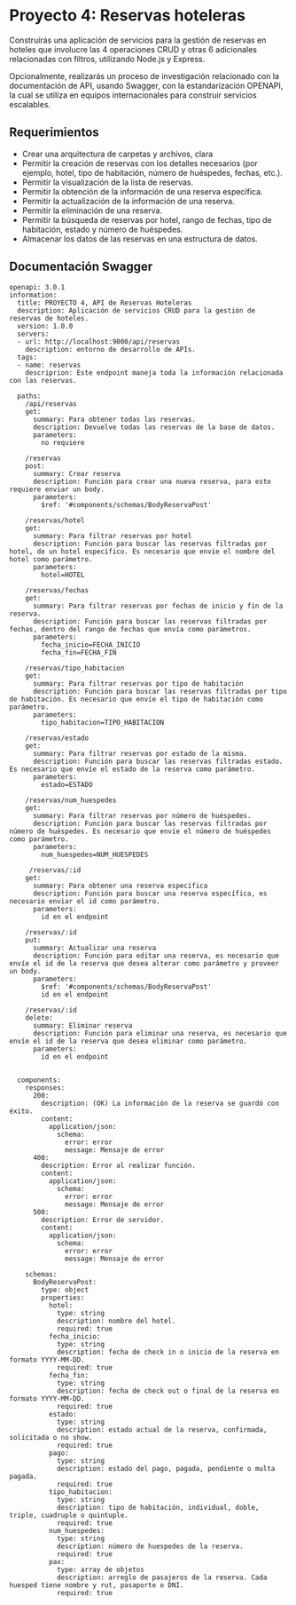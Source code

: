 # Proyecto 4: Reservas hoteleras

Construirás una aplicación de servicios para la gestión de reservas en hoteles que involucre las 4 operaciones CRUD y otras 6 adicionales relacionadas con filtros, utilizando Node.js y Express.

Opcionalmente, realizarás un proceso de investigación relacionado con la documentación de API, usando Swagger, con la estandarización OPENAPI, la cual se utiliza en equipos internacionales para construir servicios escalables.


## Requerimientos
-  Crear una arquitectura de carpetas y archivos, clara
- Permitir la creación de reservas con los detalles necesarios (por ejemplo, hotel, tipo de habitación, número de huéspedes, fechas, etc.).
- Permitir la visualización de la lista de reservas.
- Permitir la obtención de la información de una reserva específica.
- Permitir la actualización de la información de una reserva.
- Permitir la eliminación de una reserva.
- Permitir la búsqueda de reservas por hotel, rango de fechas, tipo de habitación, estado y número de huéspedes.
- Almacenar los datos de las reservas en una estructura de datos.




## Documentación Swagger

```
openapi: 3.0.1
information:
  title: PROYECTO 4, API de Reservas Hoteleras
  description: Aplicación de servicios CRUD para la gestión de reservas de hoteles.
  version: 1.0.0
  servers: 
  - url: http://localhost:9000/api/reservas
    description: entorno de desarrollo de APIs.
  tags: 
  - name: reservas
    descriprion: Este endpoint maneja toda la información relacionada con las reservas.
  
  paths:
    /api/reservas
    get:
      summary: Para obtener todas las reservas.
      description: Devuelve todas las reservas de la base de datos.
      parameters:
        no requiere
        
    /reservas
    post:
      summary: Crear reserva
      description: Función para crear una nueva reserva, para esto requiere enviar un body.
      parameters:
        $ref: '#components/schemas/BodyReservaPost'
        
    /reservas/hotel
    get:
      summary: Para filtrar reservas por hotel
      description: Función para buscar las reservas filtradas por hotel, de un hotel específico. Es necesario que envíe el nombre del hotel como parámetro.
      parameters:
        hotel=HOTEL
        
    /reservas/fechas
    get:
      summary: Para filtrar reservas por fechas de inicio y fin de la reserva.
      description: Función para buscar las reservas filtradas por fechas, dentro del rango de fechas que envía como parámetros.
      parameters:
        fecha_inicio=FECHA_INICIO
        fecha_fin=FECHA_FIN
        
    /reservas/tipo_habitacion
    get:
      summary: Para filtrar reservas por tipo de habitación
      description: Función para buscar las reservas filtradas por tipo de habitación. Es necesario que envíe el tipo de habitación como parámetro.
      parameters:
        tipo_habitacion=TIPO_HABITACION
        
    /reservas/estado
    get:
      summary: Para filtrar reservas por estado de la misma.
      description: Función para buscar las reservas filtradas estado. Es necesario que envíe el estado de la reserva como parámetro.
      parameters:
        estado=ESTADO
        
    /reservas/num_huespedes
    get:
      summary: Para filtrar reservas por número de huéspedes.
      description: Función para buscar las reservas filtradas por número de huéspedes. Es necesario que envíe el número de huéspedes como parámetro.
      parameters:
        num_huespedes=NUM_HUESPEDES
        
     /reservas/:id
    get:
      summary: Para obtener una reserva específica
      description: Función para buscar una reserva específica, es necesario enviar el id como parámetro.
      parameters:
        id en el endpoint
    
    /reservas/:id
    put:
      summary: Actualizar una reserva
      description: Función para editar una reserva, es necesario que envíe el id de la reserva que desea alterar como parámetro y proveer un body.
      parameters:
        $ref: '#components/schemas/BodyReservaPost'
        id en el endpoint
        
    /reservas/:id
    delete:
      summary: Eliminar reserva
      description: Función para eliminar una reserva, es necesario que envíe el id de la reserva que desea eliminar como parámetro.
      parameters:
        id en el endpoint
        
        
  components:
    responses:
      200:
        description: (OK) La información de la reserva se guardó con éxito.
        content:
          application/json:
            schema:
              error: error
              message: Mensaje de error
      400:
        description: Error al realizar función.
        content:
          application/json:
            schema:
              error: error
              message: Mensaje de error
      500:
        description: Error de servidor.
        content:
          application/json:
            schema:
              error: error
              message: Mensaje de error
        
    schemas:
      BodyReservaPost:
        type: object
        properties:
          hotel:
            type: string
            description: nombre del hotel.
            required: true
          fecha_inicio:
            type: string
            description: fecha de check in o inicio de la reserva en formato YYYY-MM-DD.
            required: true
          fecha_fin:
            type: string
            description: fecha de check out o final de la reserva en formato YYYY-MM-DD.
            required: true
          estado:
            type: string
            description: estado actual de la reserva, confirmada, solicitada o no show.
            required: true
          pago:
            type: string
            description: estado del pago, pagada, pendiente o multa pagada.
            required: true
          tipo_habitacion:
            type: string
            description: tipo de habitación, individual, doble, triple, cuadruple o quintuple.
            required: true
          num_huespedes:
            type: string
            description: número de huespedes de la reserva.
            required: true
          pax:
            type: array de objetos
            description: arreglo de pasajeros de la reserva. Cada huesped tiene nombre y rut, pasaporte o DNI.
            required: true
```
